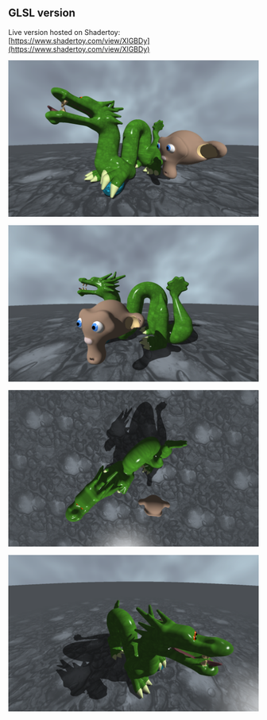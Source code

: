 ## GLSL version

Live version hosted on Shadertoy: [https://www.shadertoy.com/view/XlGBDy](https://www.shadertoy.com/view/XlGBDy)

![](images/glsl-0.png)

![](images/glsl-1.png)

![](images/glsl-2.png)

![](images/glsl-3.png)


